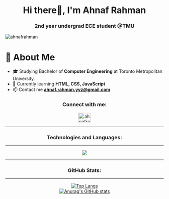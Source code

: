 
<h1 align="center">Hi there👋, I'm Ahnaf Rahman</h1>
<h3 align="center">2nd year undergrad ECE student @TMU</h3>

<p align="left"> <img src="https://komarev.com/ghpvc/?username=ahnafrahman&label=Profile%20views&color=0e75b6&style=flat" alt="ahnafrahman" /> </p>

# 📖 About Me
- 🎓 Studying Bachelor of **Computer Engineering** at Toronto Metropolitan University.
- 🔭 Currently learning **HTML, CSS, JavaScript**
- 📫 Contact me **ahnaf.rahman.yyz@gmail.com**

<h3 align="center">Connect with me:</h3>
<p align="center">
<a href="https://linkedin.com/in/ahnafrahman03" target="blank"><img align="center" src="https://raw.githubusercontent.com/rahuldkjain/github-profile-readme-generator/master/src/images/icons/Social/linked-in-alt.svg" alt="ahnafrahman03" height="30" width="40" /></a>
</p>

<hr>
<h3 align="center">Technologies and Languages:</h2>
<hr>
<p align="center"> 
  <img src="https://skillicons.dev/icons?i=arduino,c,cpp,css,discord,eclipse,figma,git,github,html,java,js,latex,linux,matlab,ps,py,vscode&perline=9">
</p>

<hr>
</p>
  <h3 align="center">GitHub Stats:</h3>
  <hr>
<div align="center">

[![Top Langs](https://github-readme-stats.vercel.app/api/top-langs/?username=ahnafrahman&langs_count=8&count_private=true&show_icons=true&theme=transparent&layout=compact&lang_count=10)](https://github.com/anuraghazra/github-readme-stats)
<br>
[![Anurag's GitHub stats](https://github-readme-stats.vercel.app/api?username=ahnafrahman&count_private=true&show_icons=true&theme=transparent)](https://github.com/anuraghazra/github-readme-stats)
